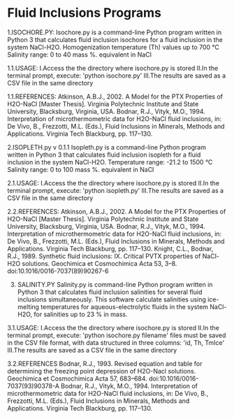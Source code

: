 # Fluid Inclusions Programs

1.ISOCHORE.PY:
Isochore.py is a command-line Python program written in Python 3 that calculates fluid inclusion isochores for a
fluid inclusion in the system NaCl-H2O.
Homogenization temperature (Th) values up to 700 °C
Salinity range: 0 to 40 mass %. equivalent in NaCl

1.1.USAGE:
I.Access the the directory where isochore.py is stored
II.In the terminal prompt, execute: 'python isochore.py'
III.The results are saved as a CSV file in the same directory

1.1.REFERENCES:
Atkinson, A.B.J., 2002. A Model for the PTX Properties of H2O-NaCl [Master Thesis]. 
  Virginia Polytechnic Institute and State University, Blacksburg, Virginia, USA.
Bodnar, R.J., Vityk, M.O., 1994. Interpretation of microthermometric data for H2O-NaCl fluid inclusions, in: 
  De Vivo, B., Frezzotti, M.L. (Eds.), Fluid Inclusions in Minerals, Methods and Applications. 
  Virginia Tech Blackburg, pp. 117–130.

2.ISOPLETH.py v 0.1.1
Isopleth.py is a command-line Python program written in Python 3 that calculates fluid inclusion isopleth for a
fluid inclusion in the system NaCl-H2O.
Temperature range: -21.2 to 1500 °C
Salinity range: 0 to 100 mass %. equivalent in NaCl

2.1.USAGE:
I.Access the the directory where isochore.py is stored
II.In the terminal prompt, execute: 'python isopleth.py' 
III.The results are saved as a CSV file in the same directory

2.2.REFERENCES:
Atkinson, A.B.J., 2002. A Model for the PTX Properties of H2O-NaCl [Master Thesis]. 
  Virginia Polytechnic Institute and State University, Blacksburg, Virginia, USA.
Bodnar, R.J., Vityk, M.O., 1994. Interpretation of microthermometric data for H2O-NaCl fluid inclusions, in: 
  De Vivo, B., Frezzotti, M.L. (Eds.), Fluid Inclusions in Minerals, Methods and Applications. 
  Virginia Tech Blackburg, pp. 117–130.
Knight, C.L., Bodnar, R.J., 1989. Synthetic fluid inclusions: IX. Critical PVTX properties of NaCl-H2O solutions. 
  Geochimica et Cosmochimica Acta 53, 3–8. doi:10.1016/0016-7037(89)90267-6

3. SALINITY.PY
Salinity.py is command-line Python program written in Python 3 that calculates fluid inclusion salinities 
for several fluid inclusions simultaneously.
This software calculate salinities using ice-melting temperatures for aqueous-electrolytic fluids 
in the system NaCl-H2O, for salinities up to 23 % in mass.

3.1.USAGE:
I.Access the the directory where isochore.py is stored
II.In the terminal prompt, execute: 'python isochore.py filename'
files must be saved in the CSV file format, with data structured in three columns: 'id, Th, TmIce'
III.The results are saved as a CSV file in the same directory

3.2.REFERENCES
Bodnar, R.J., 1993. Revised equation and table for determining the freezing point depression of H2O-Nacl solutions.
  Geochimica et Cosmochimica Acta 57, 683–684. doi:10.1016/0016-7037(93)90378-A
Bodnar, R.J., Vityk, M.O., 1994. Interpretation of microthermometric data for H2O-NaCl fluid inclusions, in: 
  De Vivo, B., Frezzotti, M.L. (Eds.), Fluid Inclusions in Minerals, Methods and Applications. 
  Virginia Tech Blackburg, pp. 117–130.
